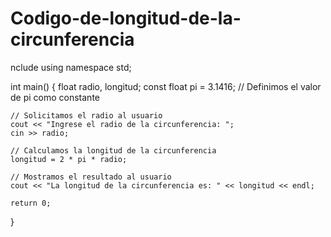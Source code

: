 # Codigo-de-longitud-de-la-circunferencia
nclude <iostream>
using namespace std;

int main() {
    float radio, longitud;
    const float pi = 3.1416; // Definimos el valor de pi como constante
    
    // Solicitamos el radio al usuario
    cout << "Ingrese el radio de la circunferencia: ";
    cin >> radio;
    
    // Calculamos la longitud de la circunferencia
    longitud = 2 * pi * radio;
    
    // Mostramos el resultado al usuario
    cout << "La longitud de la circunferencia es: " << longitud << endl;
    
    return 0;
}
